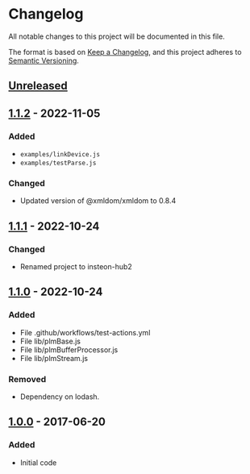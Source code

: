 # Changelog

All notable changes to this project will be documented in this file.

The format is based on [Keep a Changelog][keep-a-changelog],
and this project adheres to [Semantic Versioning][semantic-versioning].

## [Unreleased]

## [1.1.2] - 2022-11-05

### Added

- `examples/linkDevice.js`
- `examples/testParse.js`

### Changed

- Updated version of @xmldom/xmldom to 0.8.4

## [1.1.1] - 2022-10-24

### Changed

- Renamed project to insteon-hub2

## [1.1.0] - 2022-10-24

### Added

- File .github/workflows/test-actions.yml
- File lib/plmBase.js
- File lib/plmBufferProcessor.js
- File lib/plmStream.js

### Removed

- Dependency on lodash.

## [1.0.0] - 2017-06-20

### Added

- Initial code

[Unreleased]: https://github.com/srveit/insteon-hub2/compare/v1.1.2...HEAD
[1.1.2]: https://github.com/srveit/insteon-hub2/releasess/tag/v.1.2
[1.1.1]: https://github.com/srveit/insteon-hub2/releases/tag/v1.1.1
[1.1.0]: https://github.com/srveit/insteon-hub2/releases/tag/v1.1.0
[1.0.0]: https://github.com/srveit/insteon-hub2/releases/tag/v1.0.0
[keep-a-changelog]: https://keepachangelog.com/en/1.1.0/
[semantic-versioning]: https://semver.org/spec/v2.0.0.html
